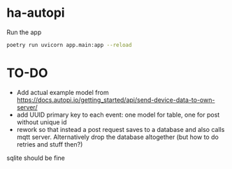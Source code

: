 # ha-autopi

Run the app

```sh
poetry run uvicorn app.main:app --reload
```

# TO-DO

- Add actual example model from https://docs.autopi.io/getting_started/api/send-device-data-to-own-server/
- add UUID primary key to each event: one model for table, one for post without unique id
- rework so that instead a post request saves to a database and also calls mqtt server. Alternatively drop the database altogether (but how to do retries and stuff then?)

sqlite should be fine